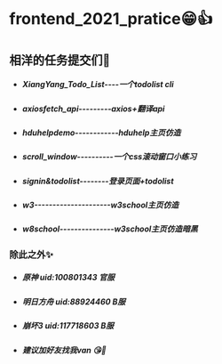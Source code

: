 # frontend_2021_pratice😁👍
## 相洋的任务提交们💖
- ##### XiangYang_Todo_List----一个todolist cli
- ##### axiosfetch_api---------axios+翻译api
- ##### hduhelpdemo------------hduhelp主页仿造
- ##### scroll_window----------一个css滚动窗口小练习
- ##### signin&todolist--------登录页面+todolist
- ##### w3---------------------w3school主页仿造
- ##### w8school---------------w3school主页仿造暗黑
### 除此之外✨
- ##### 原神 uid:100801343 官服
- ##### 明日方舟 uid:88924460 B服
- ##### 崩坏3 uid:117718603 B服
- ##### 建议加好友找我van 😘👀